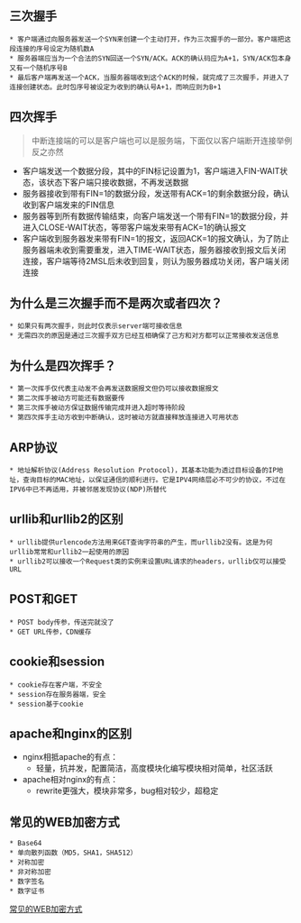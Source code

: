 ## 三次握手
    * 客户端通过向服务器发送一个SYN来创建一个主动打开，作为三次握手的一部分。客户端把这段连接的序号设定为随机数A
    * 服务器端应当为一个合法的SYN回送一个SYN/ACK。ACK的确认码应为A+1，SYN/ACK包本身又有一个随机序号B
    * 最后客户端再发送一个ACK，当服务器端收到这个ACK的时候，就完成了三次握手，并进入了连接创建状态。此时包序号被设定为收到的确认号A+1，而响应则为B+1

## 四次挥手
>中断连接端的可以是客户端也可以是服务端，下面仅以客户端断开连接举例反之亦然
* 客户端发送一个数据分段，其中的FIN标记设置为1，客户端进入FIN-WAIT状态，该状态下客户端只接收数据，不再发送数据
* 服务器接收到带有FIN=1的数据分段，发送带有ACK=1的剩余数据分段，确认收到客户端发来的FIN信息
* 服务器等到所有数据传输结束，向客户端发送一个带有FIN=1的数据分段，并进入CLOSE-WAIT状态，等带客户端发来带有ACK=1的确认报文
* 客户端收到服务器发来带有FIN=1的报文，返回ACK=1的报文确认，为了防止服务器端未收到需要重发，进入TIME-WAIT状态，服务器接收到报文后关闭连接，客户端等待2MSL后未收到回复，则认为服务器成功关闭，客户端关闭连接

## 为什么是三次握手而不是两次或者四次？
    * 如果只有两次握手，则此时仅表示server端可接收信息
    * 无需四次的原因是通过三次握手双方已经互相确保了己方和对方都可以正常接收发送信息

## 为什么是四次挥手？
    * 第一次挥手仅代表主动发不会再发送数据报文但仍可以接收数据报文
    * 第二次挥手被动方可能还有数据要传
    * 第三次挥手被动方保证数据传输完成并进入超时等待阶段
    * 第四次挥手主动方收到中断确认，这时被动方就直接释放连接进入可用状态

## ARP协议
    * 地址解析协议(Address Resolution Protocol)，其基本功能为透过目标设备的IP地址，查询目标的MAC地址，以保证通信的顺利进行。它是IPV4网络层必不可少的协议，不过在IPV6中已不再适用，并被邻居发现协议(NDP)所替代

## urllib和urllib2的区别
    * urllib提供urlencode方法用来GET查询字符串的产生，而urllib2没有。这是为何urllib常常和urllib2一起使用的原因
    * urllib2可以接收一个Request类的实例来设置URL请求的headers，urllib仅可以接受URL

## POST和GET
    * POST body传参，传送完就没了
    * GET URL传参，CDN缓存

## cookie和session
    * cookie存在客户端，不安全
    * session存在服务器端，安全
    * session基于cookie

## apache和nginx的区别
  - nginx相抵apache的有点：
    * 轻量，抗并发，配置简洁，高度模块化编写模块相对简单，社区活跃
  - apache相对nginx的有点：
    * rewrite更强大，模块非常多，bug相对较少，超稳定

## 常见的WEB加密方式
    * Base64
    * 单向散列函数（MD5，SHA1，SHA512）
    * 对称加密
    * 非对称加密
    * 数字签名
    * 数字证书
  [常见的WEB加密方式](https://blog.csdn.net/lendq/article/details/79285412)

